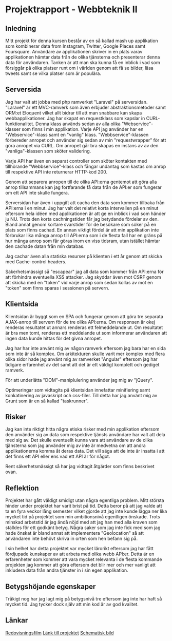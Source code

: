 # Projektrapport - Webbteknik II

## Inledning 

Mitt projekt för denna kursen består av en så kallad mash up applikation som kombinerar data from Instagram, Twitter, Google Places samt Foursquare. Användare av applikationen skriver in en plats varav applikationen hämtar data från de olika tjänsterna och presenterar denna data för användaren. Tanken är att man ska kunna få en inblick i vad som försiggår på olika platser runt om i världen genom att få se bilder, läsa tweets samt se vilka platser som är populära.

## Serversida

Jag har valt att jobba med php ramverket "Laravel" på serversidan. "Laravel" är ett MVC-ramverk som även erbjuder abstraktionsmetoder samt ORM:et Eloquent vilket allt bidrar till att man snabbare kan skapa webbapplikationer. Jag har skapat en requestklass som kapslar in CURL-funktionalitet. Denna klass används sedan av alla olika "Webservice"-klasser som finns i min applikation. Varje API jag använder har en "Webservice"-klass samt en "vanlig" klass. "Webbservice"-klassen förbereder anropet och använder sig sedan av min "requestwrapper" för att göra anropet via CURL. Om anropet går bra skapas en instans av av den "vanliga"-klassen som sköter validering.

Varje API har även en separat controller som sköter kontakten med tillhörande "Webbservice"-klass och fångar undantag som kastas om anrop till respektive API inte returnerar HTTP-kod 200. 

Genom att separera anropen till de olika API:erna gentemot att göra alla anrop tillsammans kan jag fortfarande få data från de API:er som fungerar om ett API inte skulle fungera.

Serversidan har även i uppgift att cacha den data som kommer tillbaka från API:erna i en minut. Jag har valt det relativt korta intervallen på en minut eftersom hela idéen med applikationen är att ge en inblick i vad som händer ju NU. Trots den korta cachningstiden får jag betydande fördelar av den. Bland annat genom kortare svarstider för de besökare som söker på en plats som finns cachad. En annan viktigt fördel är att min applikation inte förbrukar lika många anrop till API:erna som i de flesta fall har en gräns på hur många anrop som får göras inom en viss tidsram, utan istället hämtar den cachade datan från min databas. 

Jag cachar även alla statiska resurser på klienten i ett år genom att skicka med Cache-control headers.

Säkerhetsmässigt så "escapear" jag all data som kommer från API:erna för att förhindra eventuella XSS attacker. Jag skyddar även mot CSRF genom att skicka med en "token" vid varje anrop som sedan kollas av mot en "token" som finns sparas i sessionen på servern.

## Klientsida

Klientsidan är byggt som en SPA och fungerar genom att göra tre separata AJAX-anrop till servern för de tre olika API:erna. Om responsen är okej renderas resultatet ut annars renderas ett felmeddelande ut. Om resultatet är bra men tomt, renderas ett meddelande ut som informerar användaren att ingen data kunde hittas för det givna anropet.

Jag har har inte använt mig av någon ramverk eftersom jag bara har en sida som inte är så komplex. Om arkitekturen skulle varit mer komplex med flera olika sidor hade jag använt mig av ramverket "Angular" eftersom jag har tidigare erfarenhet av det samt att det är ett väldigt komplett och gediget ramverk.

För att underlätta "DOM"-maniplulering använder jag mig av "jQuery".

Optimeringar som vidtagits på klientsidan innefattar minifiering samt konkatinering av javaskript och css-filer. Till detta har jag använt mig av Grunt som är en så kallad "taskrunner".

## Risker 

Jag kan inte riktigt hitta några etiska risker med min applikation eftersom den använder sig av data som respektive tjänsts användare har valt att dela med sig av. Det skulle eventuellt kunna vara att användare av de olika tjänsterna som jag använder mig av inte är medvetna om att andra applikationerna komma åt deras data. Det vill säga att de inte är insatta i att det finns ett API eller ens vad ett API är för något. 

Rent säkerhetsmässigt så har jag vidtagit åtgärder som finns beskrivet ovan.

## Reflektion 

Projektet har gått väldigt smidigt utan några egentliga problem. Mitt största hinder under projektet har varit brist på tid. Detta beror på att jag valde att ta en fyra veckor lång semester vilket gjorde att jag inte kunde lägga ner lika mycket tid på projektet som min ambitionsnivå egentligen önskade. Trots minskad arbetstid är jag ändå nöjd med att jag han med alla kraven som ställdes för ett godkänt betyg. Några saker som jag inte fick med som jag hade önskat är bland annat att implementera "Geolocation" så att användaren inte behövt skriva in orten som hen befann sig på.

I sin helhet har detta projektet var mycket lärorikt eftersom jag har fått fördjupade kunskaper av att arbeta med olika webb API:er. Detta är en erfarenheter som kommer att vara mycket relevanta i de flesta kommande projekten jag kommer att göra eftersom det blir mer och mer vanligt att inkludera data från andra tjänster in i sin egen applikation. 

## Betygshöjande egenskaper

Tråkigt nog har jag lagt mig på betygsnivå tre eftersom jag inte har haft så mycket tid. Jag tycker dock själv att min kod är av god kvalitet. 

## Länkar

[Redovisningsfilm](https://dl.dropboxusercontent.com/u/2388401/redovisning-webbteknik-II.mov)
[Länk till projektet](http://webbteknik.eu01.aws.af.cm/)
[Schematisk bild](https://dl.dropboxusercontent.com/u/2388401/chart.pdf)


